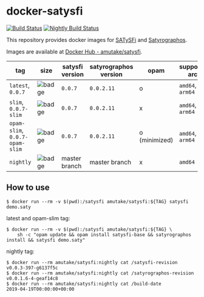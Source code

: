 # docker-satysfi

[![Build Status](https://github.com/amutake/docker-satysfi/workflows/build/badge.svg)](https://github.com/amutake/docker-satysfi/actions?query=workflow%3Abuild)
[![Nightly Build Status](https://github.com/amutake/docker-satysfi/workflows/nightly/badge.svg)](https://github.com/amutake/docker-satysfi/actions?query=workflow%3Anightly)

This repository provides docker images for [SATySFi](https://github.com/gfngfn/SATySFi) and [Satyrographos](https://github.com/na4zagin3/satyrographos).

Images are available at [Docker Hub - amutake/satysfi](https://hub.docker.com/r/amutake/satysfi/).

| tag                                         | size                                                                                                                 | satysfi version      | satyrographos version | opam          | supported arch   | note                         |
| ------------------------------------------- | -------------------------------------------------------------------------------------------------------------------- | -------------------- | --------------------- | ------------- | ---------------- | ---------------------------- |
| `latest`, `0.0.7`              | ![badge](https://img.shields.io/docker/image-size/amutake/satysfi/latest?color=black&label=%20&logo=docker)          | `0.0.7` | `0.0.2.11`            | o             | `amd64`, `arm64` |                              |
| `slim`, `0.0.7-slim`           | ![badge](https://img.shields.io/docker/image-size/amutake/satysfi/slim?color=black&label=%20&logo=docker)            | `0.0.7` | `0.0.2.11`            | x             | `amd64`, `arm64` |                              |
| `opam-slim`, `0.0.7-opam-slim` | ![badge](https://img.shields.io/docker/image-size/amutake/satysfi/opam-slim?color=black&label=%20&logo=docker)       | `0.0.7` | `0.0.2.11`            | o (minimized) | `amd64`, `arm64` | **EXPERIMENTAL**             |
| `nightly`                                   | ![badge](https://img.shields.io/docker/image-size/amutake/satysfi/nightly?color=black&label=%20&logo=docker)         | master branch        | master branch         | x             | `amd64`          | built at 00:00 UTC every day |

## How to use

```console
$ docker run --rm -v $(pwd):/satysfi amutake/satysfi:${TAG} satysfi demo.saty
```

latest and opam-slim tag:

```console
$ docker run --rm -v $(pwd):/satysfi amutake/satysfi:${TAG} \
    sh -c "opam update && opam install satysfi-base && satyrographos install && satysfi demo.saty"
```

nightly tag:

```console
$ docker run --rm amutake/satysfi:nightly cat /satysfi-revision
v0.0.3-397-g6137f5c
$ docker run --rm amutake/satysfi:nightly cat /satyrographos-revision
v0.0.1.6-4-geaf14c8
$ docker run --rm amutake/satysfi:nightly cat /build-date
2019-04-19T00:00:00+00:00
```
